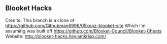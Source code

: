 Blooket Hacks
------------------------------------------------------------------------------------
Credits:
This branch is a clone of https://github.com/Githubman6996/05konz-blooket-site
Which i'm assuming was built off https://github.com/Blooket-Council/Blooket-Cheats
Website:
http://blooket-hacks.heyiamkrisp.com/
